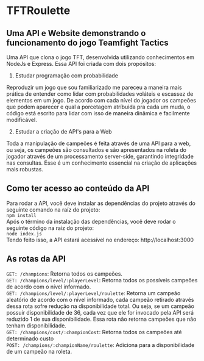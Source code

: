 # TFTRoulette
## Uma API e Website demonstrando o funcionamento do jogo Teamfight Tactics

Uma API que clona o jogo TFT, desenvolvida utilizando conhecimentos em NodeJs e Express. Essa API foi criada com dois propósitos:

1. Estudar programação com probabilidade

Reproduzir um jogo que sou familiarizado me pareceu a maneira mais prática de entender como lidar com probabilidades voláteis e escassez de elementos em um jogo. De acordo com cada nível do jogador os campeões que podem aparecer e qual a porcetagem atríbuida pra cada um muda, o código está escrito para lidar com isso de maneira dinâmica e facilmente modificável.  


2. Estudar a criação de API's para a Web

Toda a manipulação de campeões é feita através de uma API para a web, ou seja, os campeões são consultados e são apresentados na roleta do jogador através de um processamento server-side, garantindo integridade nas consultas. Esse é um conhecimento essencial na criação de aplicações mais robustas.


## Como ter acesso ao conteúdo da API
Para rodar a API, você deve instalar as dependências do projeto através do seguinte comando na raíz do projeto:  
`npm install`   
Após o término da instalação das dependências, você deve rodar o seguinte código na raiz do projeto:       
`node index.js`        
Tendo feito isso, a API estará acessível no endereço: http://localhost:3000 


## As rotas da API

```GET: /champions```: Retorna todos os campeões.  
```GET: /champions/level/:playerLevel```: Retorna todos os possíveis campeões de acordo com o nível informado.  
```GET: /champions/level/:playerLevel/roulette```: Retorna um campeão aleatório de acordo com o nível informado, cada campeão retirado através dessa rota sofre redução na disponibilidade total. Ou seja, se um campeão possuir disponibilidade de 36, cada vez que ele for invocado pela API será reduzido 1 de sua disponibilidade. Essa rota não retorna campeões que não tenham disponibilidade.  
```GET: /champions/cost/:championCost```: Retorna todos os campeões até determinado custo  
```POST: /champions/:championName/roulette```: Adiciona para a disponibilidade de um campeão na roleta.     



